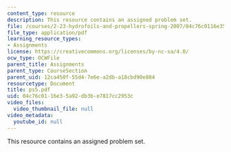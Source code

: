 ```yaml
---
content_type: resource
description: This resource contains an assigned problem set.
file: /courses/2-23-hydrofoils-and-propellers-spring-2007/04c76c0116e35a92db3be7817cc2953c_ps5.pdf
file_type: application/pdf
learning_resource_types:
- Assignments
license: https://creativecommons.org/licenses/by-nc-sa/4.0/
ocw_type: OCWFile
parent_title: Assignments
parent_type: CourseSection
parent_uid: 12ca450f-55d4-7e6e-a2db-a18cbd90e804
resourcetype: Document
title: ps5.pdf
uid: 04c76c01-16e3-5a92-db3b-e7817cc2953c
video_files:
  video_thumbnail_file: null
video_metadata:
  youtube_id: null
---
```

This resource contains an assigned problem set.